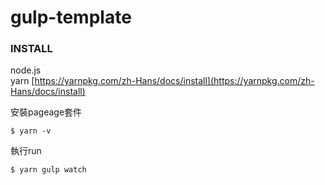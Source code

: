 # gulp-template


###  INSTALL
node.js  
yarn [https://yarnpkg.com/zh-Hans/docs/install](https://yarnpkg.com/zh-Hans/docs/install)

安裝pageage套件
```
$ yarn -v
```

執行run
```
$ yarn gulp watch
```
